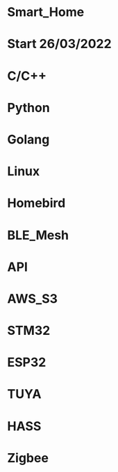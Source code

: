 # Smart_Home
# Start 26/03/2022
# C/C++
# Python
# Golang
# Linux
# Homebird
# BLE_Mesh
# API
# AWS_S3
# STM32
# ESP32
# TUYA
# HASS
# Zigbee
# 
